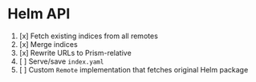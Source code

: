 # Helm API

1. [x] Fetch existing indices from all remotes
2. [x] Merge indices
3. [x] Rewrite URLs to Prism-relative
4. [ ] Serve/save `index.yaml`
5. [ ] Custom `Remote` implementation that fetches original Helm package
